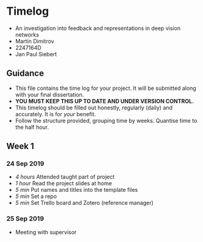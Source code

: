 # Timelog

* An investigation into feedback and representations in deep vision networks
* Martin Dimitrov
* 2247164D
* Jan Paul Siebert

## Guidance

* This file contains the time log for your project. It will be submitted along with your final dissertation.
* **YOU MUST KEEP THIS UP TO DATE AND UNDER VERSION CONTROL.**
* This timelog should be filled out honestly, regularly (daily) and accurately. It is for *your* benefit.
* Follow the structure provided, grouping time by weeks.  Quantise time to the half hour.

## Week 1

### 24 Sep 2019

* *4 hours* Attended taught part of project
* *1 hour* Read the project slides at home
* *5 min* Put names and titles into the template files
* *5 min* Set a repo
* *5 min* Set Trello board and Zotero (reference manager)

### 25 Sep 2019

* Meeting with supervisor

